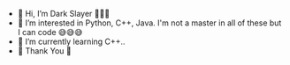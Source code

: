 - 👋 Hi, I’m Dark Slayer 🙋🙋🙋
- 👀 I’m interested in Python, C++, Java.
     I'm not a master in all of these but I can code 😅😅😅
- 🌱 I’m currently learning C++..
- 🙏 Thank You 🙏

<!---
Coder-DarkSlayer/Coder-DarkSlayer is a ✨ special ✨ repository because its `README.md` (this file) appears on your GitHub profile.
You can click the Preview link to take a look at your changes.
--->
